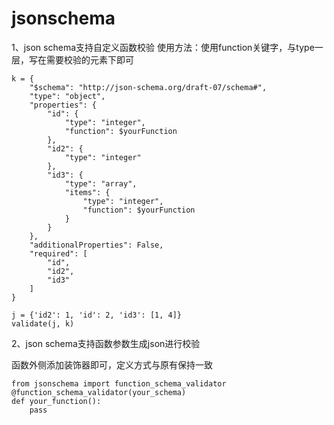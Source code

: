 # jsonschema

1、json schema支持自定义函数校验
使用方法：使用function关键字，与type一层，写在需要校验的元素下即可
```
k = {
    "$schema": "http://json-schema.org/draft-07/schema#",
    "type": "object",
    "properties": {
        "id": {
            "type": "integer",
            "function": $yourFunction
        },
        "id2": {
            "type": "integer"
        },
        "id3": {
            "type": "array",
            "items": {
                "type": "integer",
                "function": $yourFunction
            }
        }
    },
    "additionalProperties": False,
    "required": [
        "id",
        "id2",
        "id3"
    ]
}

j = {'id2': 1, 'id': 2, 'id3': [1, 4]}
validate(j, k)

```


2、json schema支持函数参数生成json进行校验

函数外侧添加装饰器即可，定义方式与原有保持一致

```
from jsonschema import function_schema_validator
@function_schema_validator(your_schema)
def your_function():
    pass
```
